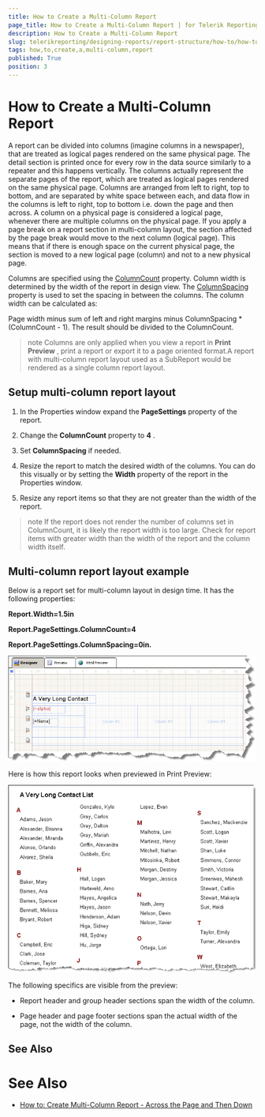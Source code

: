 ```yaml
---
title: How to Create a Multi-Column Report
page_title: How to Create a Multi-Column Report | for Telerik Reporting Documentation
description: How to Create a Multi-Column Report
slug: telerikreporting/designing-reports/report-structure/how-to/how-to-create-a-multi-column-report
tags: how,to,create,a,multi-column,report
published: True
position: 3
---
```


# How to Create a Multi-Column Report



A report can be divided into columns (imagine columns in a newspaper), that are treated as logical pages rendered on the same physical page.      	The detail section is printed once for every row in the data source similarly to a repeater and this happens vertically. The columns actually      	represent the separate pages of the report, which are treated as logical pages rendered on the same physical page. Columns are      	arranged from left to right, top to bottom, and are separated by white space between each, and data flow in the columns is left to right, top to      	bottom i.e. down the page and then across. A column on a physical page is considered a logical page, whenever there are multiple columns on the physical page. If you apply a page break     	on a report section in multi-column layout, the section affected by the page break would move to the next column (logical page). This means that if      	there is enough space on the current physical page, the section is moved to a new logical page (column) and not to a new physical page.     	

Columns are specified using the  [ColumnCount](/reporting/api/Telerik.Reporting.DetailSection#Telerik_Reporting_DetailSection_ColumnCount)  property.      	Column width is determined by the width of the report in design view. The  [ColumnSpacing](/reporting/api/Telerik.Reporting.DetailSection#Telerik_Reporting_DetailSection_ColumnSpacing)       	property is used to set the spacing in between the columns. The column width can be calculated as:

Page width minus sum of left and right margins minus ColumnSpacing * (ColumnCount - 1). The result should be divided to the ColumnCount.

>note Columns are only applied when you view a report in  __Print Preview__ , print a report or export it to a page oriented format.A report with multi-column report layout used as a SubReport would be rendered as a single column report layout.


## Setup multi-column report layout

1. In the Properties window expand the __PageSettings__  property of the report.

1. Change the __ColumnCount__  property to __4__  .

1. Set __ColumnSpacing__  if needed.

1. Resize the report to match the desired width of the columns. You can do this visually or by setting the __Width__  property of the report in the Properties window.

1. Resize any report items so that they are not greater than the width of the report.

>note If the report does not render the number of columns set in ColumnCount, it is likely the report width is too large. 			Check for report items with greater width than the width of the report and the column width itself.         	


## Multi-column report layout example

Below is a report set for multi-column layout in design time. It has the following properties:

__Report.Width=1.5in__ 

__Report.PageSettings.ColumnCount=4__ 

__Report.PageSettings.ColumnSpacing=0in.__ 

  

  ![](images/ReportMultiColumnA.png)

Here is how this report looks when previewed in Print Preview:

  

  ![](images/ReportMultiColumnB.png)

The following specifics are visible from the preview:

* Report header and group header sections span the width of the column.

* Page header and page footer sections span the actual width of the page, not the width of the column.

## See Also


# See Also

 * [How to: Create Multi-Column Report - Across the Page and Then Down](http://www.telerik.com/support/kb/reporting/details/how-to-create-multi-column-report---across-the-page-and-then-down)
